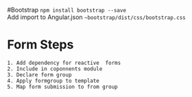 #Bootstrap
 `npm install bootstrap --save` \
 Add import to Angular.json `~bootstrap/dist/css/bootstrap.css`


# Form Steps

`1. Add dependency for reactive  forms`\
`2. Include in coponnents module`\
`3. Declare form group`\
`4. Apply formgroup to template`\
`5. Map form submission to from group`
